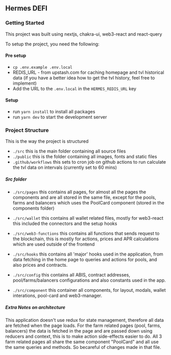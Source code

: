 ## Hermes DEFI

### Getting Started

This project was built using nextjs, chakra-ui, web3-react and react-query

To setup the project, you need the following:

#### Pre setup

- `cp .env.example .env.local`
- REDIS_URL - from upstash.com for caching homepage and tvl historical data (if you have a better idea how to get the tvl history, feel free to implement)
- Add the URL to the `.env.local` in the `HERMES_REDIS_URL` key

#### Setup

- run `yarn install` to install all packages
- run `yarn dev` to start the development server

### Project Structure

This is the way the project is structured

- `./src` this is the main folder containing all source files
- `./public` this is the folder containing all images, fonts and static files
- `.github/workflows` this sets to cron job on github actions to run calculate the tvl data on intervals (currently set to 60 mins)

##### Src folder

- `./src/pages` this contains all pages, for almost all the pages the components and are all
  stored in the same file, except for the pools, farms and balancers which uses the PoolCard
  component (stored in the components folder)

- `./src/wallet` this contains all wallet related files, mostly for web3-react this included
  the connectors and the setup hooks

- `./src/web3-functions` this contains all functions that sends request to the blockchain,
  this is mostly for actions, prices and APR calculations which are used outside of the frontend

- `./src/hooks` this contains all 'major' hooks used in the application, from data fetching in
  the home page to queries and actions for pools, and also prices and contracts.

- `./src/config` this contains all ABIS, contract addresses, pool/farms/balancers configurations
  and also constants used in the app.

- `./src/component` this container all components, for layout, modals, wallet interations, pool-card and web3-manager.

##### Extra Notes on architecture

This application doesn't use redux for state management, therefore all data are fetched when the
page loads. For the farm related pages (pool, farms, balancers) the data is fetched in the page and
are passed down using reducers and context, this is to make action side-effects easier to do. All 3 farm related pages
all share the same component "PoolCard" and all use the same queries and methods. So becareful of changes made in that file.

